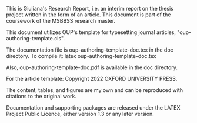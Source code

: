 This is Giuliana's Research Report, i.e. an interim report on the thesis project written in the form of an article. This document is part of the coursework of the MSBBSS research master.

This document utilizes OUP's template for typesetting journal articles, "oup-authoring-template.cls".  

The documentation file is oup-authoring-template-doc.tex in the doc directory.  To compile it:
latex oup-authoring-template-doc.tex

Also, oup-authoring-template-doc.pdf is available in the doc directory. 

For the article template: Copyright 2022 OXFORD UNIVERSITY PRESS. 

The content, tables, and figures are my own and can be reproduced with citations to the original work.

Documentation and supporting packages are released under the LATEX Project Public Licence, either version 1.3 or any later version. 
